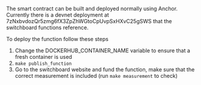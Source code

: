 The smart contract can be built and deployed normally using Anchor. Currently there is a devnet deployment at 7zNxbvdozQr5zmg6fX3ZpZhWGtoCpUvpSxHXvC25gSWS that the switchboard functions reference.

To deploy the function follow these steps

1. Change the DOCKERHUB_CONTAINER_NAME variable to ensure that a fresh container is used
2. `make publish_function`
3. Go to the switchboard website and fund the function, make sure that the correct measurement is included (run `make measurement` to check)

